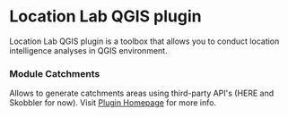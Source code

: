 # Location Lab QGIS plugin
Location Lab QGIS plugin is a toolbox that allows you to conduct location intelligence analyses in QGIS environment.

### Module Catchments
Allows to generate catchments areas using third-party API's (HERE and Skobbler for now). Visit [Plugin Homepage](http://gis-support.com/location-lab-qgis-plugin/) for more info.